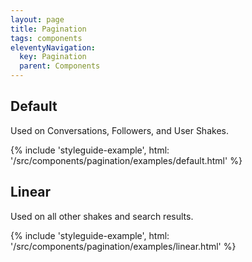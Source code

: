 ```yaml
---
layout: page
title: Pagination
tags: components
eleventyNavigation:
  key: Pagination
  parent: Components
---
```


## Default

Used on Conversations, Followers, and User Shakes.

{% include 'styleguide-example', html: '/src/components/pagination/examples/default.html' %}

## Linear

Used on all other shakes and search results.

{% include 'styleguide-example', html: '/src/components/pagination/examples/linear.html' %}
